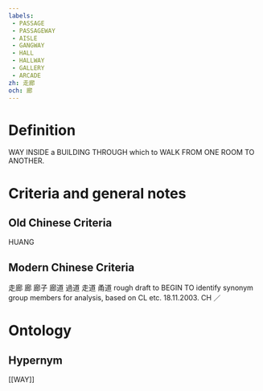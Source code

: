 ```yaml
---
labels: 
 - PASSAGE
 - PASSAGEWAY
 - AISLE
 - GANGWAY
 - HALL
 - HALLWAY
 - GALLERY
 - ARCADE
zh: 走廊
och: 廊
---
```


# Definition
WAY INSIDE a BUILDING THROUGH which to WALK FROM ONE ROOM TO ANOTHER.
# Criteria and general notes
## Old Chinese Criteria
HUANG
## Modern Chinese Criteria
走廊
廊
廊子
廊道
過道
走道
甬道
rough draft to BEGIN TO identify synonym group members for analysis, based on CL etc. 18.11.2003. CH ／
# Ontology

## Hypernym
[[WAY]]